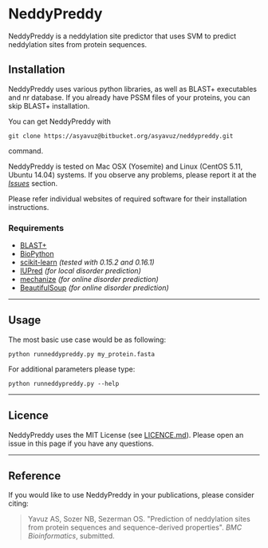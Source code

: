 NeddyPreddy
================================
NeddyPreddy is a neddylation site predictor that uses SVM to predict neddylation sites from protein sequences. 

Installation
-------------
NeddyPreddy uses various python libraries, as well as BLAST+ executables and nr database. If you already have PSSM files 
of your proteins, you can skip BLAST+ installation.

You can get NeddyPreddy with 
```text
git clone https://asyavuz@bitbucket.org/asyavuz/neddypreddy.git
``` 
command. 

NeddyPreddy is tested on Mac OSX (Yosemite) and Linux (CentOS 5.11, Ubuntu 14.04) systems. If you observe any problems, 
please report it at the [*Issues*](https://bitbucket.org/asyavuz/neddypreddy/issues) section.

Please refer individual websites of required software for their installation instructions. 

### Requirements ###
* [BLAST+](http://blast.ncbi.nlm.nih.gov/Blast.cgi?CMD=Web&PAGE_TYPE=BlastDocs&DOC_TYPE=Download)
* [BioPython](http://biopython.org/)
* [scikit-learn](http://scikit-learn.org) *(tested with 0.15.2 and 0.16.1)*
* [IUPred](http://iupred.enzim.hu/Downloads.php) *(for local disorder prediction)*
* [mechanize](http://wwwsearch.sourceforge.net/mechanize/) *(for online disorder prediction)*
* [BeautifulSoup](http://www.crummy.com/software/BeautifulSoup/) *(for online disorder prediction)*

* * *

Usage
-----
The most basic use case would be as following:

~~~~
python runneddypreddy.py my_protein.fasta
~~~~

For additional parameters please type:

~~~~
python runneddypreddy.py --help
~~~~

* * *

Licence
-------
NeddyPreddy uses the MIT License (see [LICENCE.md](https://bitbucket.org/asyavuz/neddypreddy/raw/master/LICENSE.md)). Please open an issue in this page if you have any questions.

* * *

Reference
---------
If you would like to use NeddyPreddy in your publications, please consider citing:
>  Yavuz AS, Sozer NB, Sezerman OS. "Prediction of neddylation sites from protein sequences 
>  and sequence-derived properties". *BMC Bioinformatics*, submitted.
